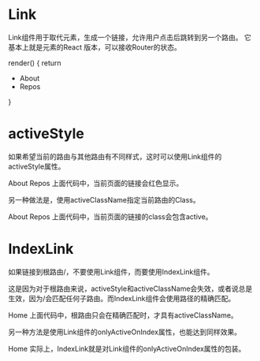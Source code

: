 
# Link
Link组件用于取代<a>元素，生成一个链接，允许用户点击后跳转到另一个路由。
它基本上就是<a>元素的React 版本，可以接收Router的状态。


render() {
  return <div>
    <ul role="nav">
      <li><Link to="/about">About</Link></li>
      <li><Link to="/repos">Repos</Link></li>
    </ul>
  </div>
}

# activeStyle

如果希望当前的路由与其他路由有不同样式，这时可以使用Link组件的activeStyle属性。


<Link to="/about" activeStyle={{color: 'red'}}>About</Link>
<Link to="/repos" activeStyle={{color: 'red'}}>Repos</Link>
上面代码中，当前页面的链接会红色显示。

另一种做法是，使用activeClassName指定当前路由的Class。


<Link to="/about" activeClassName="active">About</Link>
<Link to="/repos" activeClassName="active">Repos</Link>
上面代码中，当前页面的链接的class会包含active。



# IndexLink
如果链接到根路由/，不要使用Link组件，而要使用IndexLink组件。

这是因为对于根路由来说，activeStyle和activeClassName会失效，或者说总是生效，因为/会匹配任何子路由。而IndexLink组件会使用路径的精确匹配。


<IndexLink to="/" activeClassName="active">
  Home
</IndexLink>
上面代码中，根路由只会在精确匹配时，才具有activeClassName。

另一种方法是使用Link组件的onlyActiveOnIndex属性，也能达到同样效果。


<Link to="/" activeClassName="active" onlyActiveOnIndex={true}>
  Home
</Link>
实际上，IndexLink就是对Link组件的onlyActiveOnIndex属性的包装。


